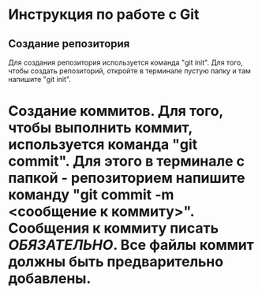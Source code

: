 # Инструкция по работе с Git

## Создание репозитория
Для создания репозитория используется команда "git init". Для того, чтобы создать репозиторий, откройте в терминале пустую папку и там напишите "git init".











# Создание коммитов. Для того, чтобы выполнить коммит, используется команда "git commit". Для этого в терминале с папкой - репозиторием напишите команду "git commit -m <сообщение к коммиту>". Сообщения к коммиту писать ***ОБЯЗАТЕЛЬНО***. Все файлы коммит должны быть предварительно добавлены.
